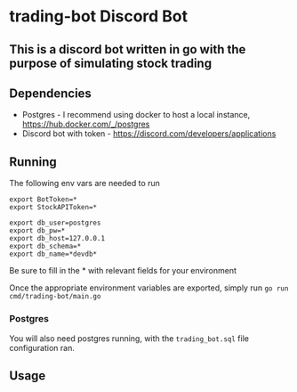 # trading-bot Discord Bot

## This is a discord bot written in go with the purpose of simulating stock trading

## Dependencies
* Postgres - I recommend using docker to host a local instance, https://hub.docker.com/_/postgres
* Discord bot with token - https://discord.com/developers/applications

## Running
The following env vars are needed to run
```
export BotToken=*
export StockAPIToken=*

export db_user=postgres
export db_pw=*
export db_host=127.0.0.1
export db_schema=*
export db_name=*devdb*
```
Be sure to fill in the * with relevant fields for your environment

Once the appropriate environment variables are exported, simply run `go run cmd/trading-bot/main.go`

### Postgres
You will also need postgres running, with the `trading_bot.sql` file configuration ran.

## Usage
